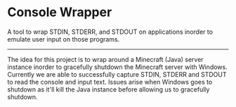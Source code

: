 # Console Wrapper

A tool to wrap STDIN, STDERR, and STDOUT on applications inorder to emulate user input on those programs.



---

The idea for this project is to wrap around a Minecraft (Java) server instance inorder to gracefully shutdown the Minecraft server with Windows.
Currently we are able to successfully capture STDIN, STDERR and STDOUT to read the console and input text. Issues arise when Windows goes to shutdown as it'll kill the Java instance before allowing us to gracefully shutdown.
